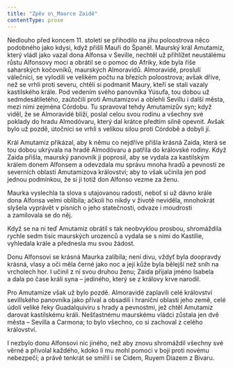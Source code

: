 ```yaml
---
title: "Zpěv o\_Maurce Zaidě"
contentType: prose
---
```


Nedlouho před koncem 11. století se přihodilo na jihu poloostrova něco podobného jako kdysi, když přišli Mauři do Španěl. Maurský král Amutamiz, který vládl jako vazal dona Alfonsa v Seville, nechtěl už přihlížet neustálému růstu Alfonsovy moci a obrátil se o pomoc do Afriky, kde byla říše saharských kočovníků, maurských Almoravidů. Almoravidé, proslulí válečníci, se vylodili ve velikém počtu na březích poloostrova; avšak dříve, než se vrhli proti severu, chtěli si podmanit Maury, kteří se stali vazaly kastilského krále. Pod vedením svého panovníka Yúsufa, tou dobou už sedmdesátiletého, zaútočili proti Amutamizovi a oblehli Sevillu i další města, mezi nimi zejména Córdobu. Tu spravoval tehdy Amutamizův syn; když viděl, že se Almoravidé blíží, poslal celou svou rodinu a všechny své poklady do hradu Almodóvaru, který dal krátce předtím silně opevnit. Avšak bylo už pozdě, útočníci se vrhli s velikou silou proti Córdobě a dobyli jí.

Král Amutamiz přikázal, aby k němu co nejdříve přišla krásná Zaida, která se tou dobou ukrývala na hradě Almodóvaru a patřila do královské rodiny. Když Zaida přišla, maurský panovník ji poprosil, aby se vydala za kastilským králem donem Alfonsem a odevzdala mu správu mnoha hradů a pevností ze severních oblastí Amutamizova království; aby to však učinila jen pod jednou podmínkou, že si ji totiž don Alfonso vezme za ženu.

Maurka vyslechla ta slova s utajovanou radostí, neboť si už dávno krále dona Alfonsa velmi oblíbila; ačkoli ho nikdy v životě neviděla, mnohokrát slyšela vyprávět v písních o jeho statečnosti, odvaze i moudrosti a zamilovala se do něj.

Když se na ni teď Amutamiz obrátil s tak neobvyklou prosbou, shromáždila rychle sedm tisíc maurských urozenců a vydala se s nimi do Kastilie, vyhledala krále a přednesla mu svou žádost.

Donu Alfonsovi se krásná Maurka zalíbila; není divu, vždyť byla doopravdy krásná, vlasy a oči měla černé jako noc a její kůže byla bělejší než sníh na vrcholech hor. I učinil z ní svou druhou ženu; Zaida přijala jméno Isabela a dala po čase králi syna – jediného, který se z královy krve narodil.

Pro Amutamize však už bylo pozdě. Almoravidé zaplavili celé království sevillského panovníka jako příval a obsadili i hraniční oblasti jeho země, celé údolí veliké řeky Guadalquiviru s hrady a pevnostmi, jež chtěl Amutamiz darovat kastilskému králi. Nešťastnému maurskému vládci zůstala jen dvě města – Sevilla a Carmona; to bylo všechno, co si zachoval z celého království.

I nezbylo donu Alfonsovi nic jiného, než aby znovu shromáždil všechny své věrné a přivolal každého, kdoko li mu mohl pomoci v boji proti novému nebezpečí; a právě tenkrát se smířil i se Cidem, Ruyem Díazem z Bivaru.

